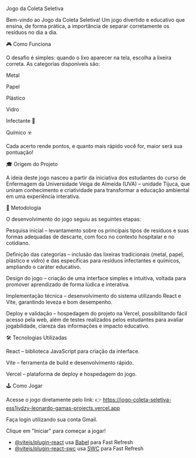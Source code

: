 Jogo da Coleta Seletiva

Bem-vindo ao Jogo da Coleta Seletiva!
Um jogo divertido e educativo que ensina, de forma prática, a importância de separar corretamente os resíduos no dia a dia.

🎮 Como Funciona

O desafio é simples: quando o lixo aparecer na tela, escolha a lixeira correta.
As categorias disponíveis são:

Metal

Papel

Plástico

Vidro

Infectante 🧪

Químico ☣️

Cada acerto rende pontos, e quanto mais rápido você for, maior será sua pontuação!

🎓 Origem do Projeto

A ideia deste jogo nasceu a partir da iniciativa dos estudantes do curso de Enfermagem da Universidade Veiga de Almeida (UVA) – unidade Tijuca, que uniram conhecimento e criatividade para transformar a educação ambiental em uma experiência interativa.

📖 Metodologia

O desenvolvimento do jogo seguiu as seguintes etapas:

Pesquisa inicial – levantamento sobre os principais tipos de resíduos e suas formas adequadas de descarte, com foco no contexto hospitalar e no cotidiano.

Definição das categorias – inclusão das lixeiras tradicionais (metal, papel, plástico e vidro) e das específicas para resíduos infectantes e químicos, ampliando o caráter educativo.

Design do jogo – criação de uma interface simples e intuitiva, voltada para promover aprendizado de forma lúdica e interativa.

Implementação técnica – desenvolvimento do sistema utilizando React e Vite, garantindo leveza e bom desempenho.

Deploy e validação – hospedagem do projeto na Vercel, possibilitando fácil acesso pela web, além de testes realizados pelos estudantes para avaliar jogabilidade, clareza das informações e impacto educativo.

🛠️ Tecnologias Utilizadas

React – biblioteca JavaScript para criação da interface.

Vite – ferramenta de build e desenvolvimento rápido.

Vercel – plataforma de deploy e hospedagem do jogo.

🕹️ Como Jogar

Acesse o jogo diretamente pelo link:
👉 https://jogo-coleta-seletiva-ess1jydzy-leonardo-gamas-projects.vercel.app

Faça login utilizando sua conta Gmail.

Clique em "Iniciar" para começar a jogar!

-   [@vitejs/plugin-react](https://github.com/vitejs/vite-plugin-react/blob/main/packages/plugin-react) usa [Babel](https://babeljs.io/) para Fast Refresh
-   [@vitejs/plugin-react-swc](https://github.com/vitejs/vite-plugin-react/blob/main/packages/plugin-react-swc) usa [SWC](https://swc.rs/) para Fast Refresh
